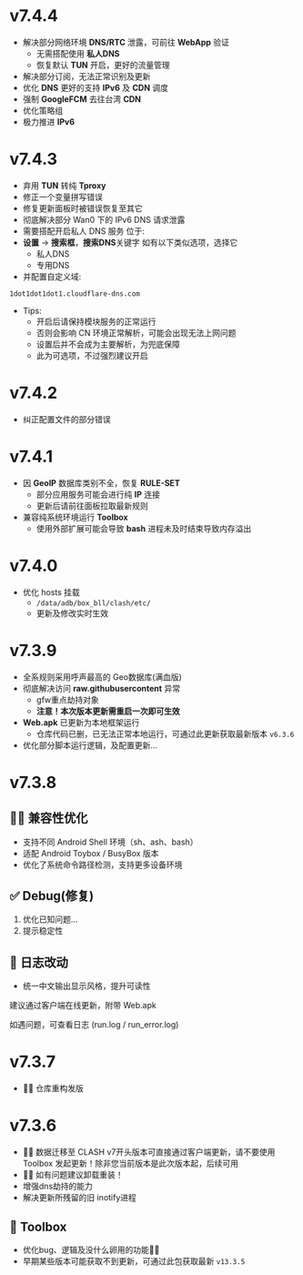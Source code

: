 # v7.4.4
- 解决部分网络环境 **DNS/RTC** 泄露，可前往 **WebApp** 验证
   - 无需搭配使用 **私人DNS**
   - 恢复默认 **TUN** 开启，更好的流量管理
- 解决部分订阅，无法正常识别及更新
- 优化 **DNS** 更好的支持 **IPv6** 及 **CDN** 调度
- 强制 **GoogleFCM** 去往台湾 **CDN**
- 优化策略组
- 极力推进 **IPv6**

# v7.4.3
- 弃用 **TUN** 转纯 **Tproxy**
- 修正一个变量拼写错误
- 修复更新面板时被错误恢复至其它
- 彻底解决部分 Wan0 下的 IPv6 DNS 请求泄露
- 需要搭配开启私人 DNS 服务 位于: 
- **设置** → **搜索框**，**搜索DNS**关键字 如有以下类似选项，选择它
  - 私人DNS
  - 专用DNS
- 并配置自定义域: 
```text
1dot1dot1dot1.cloudflare-dns.com
```
- Tips: 
   - 开启后请保持模块服务的正常运行
   - 否则会影响 CN 环境正常解析，可能会出现无法上网问题
   - 设置后并不会成为主要解析，为兜底保障
   - 此为可选项，不过强烈建议开启

# v7.4.2
- 纠正配置文件的部分错误

# v7.4.1
- 因 **GeoIP** 数据库类别不全，恢复 **RULE-SET**
   - 部分应用服务可能会进行纯 **IP** 连接
   - 更新后请前往面板拉取最新规则
- 兼容纯系统环境运行 **Toolbox** 
   - 使用外部扩展可能会导致 **bash** 进程未及时结束导致内存溢出

# v7.4.0
- 优化 hosts 挂载
   - ``/data/adb/box_bll/clash/etc/``
   - 更新及修改实时生效

# v7.3.9
- 全系规则采用呼声最高的 Geo数据库(满血版)
- 彻底解决访问 **raw.githubusercontent** 异常
   - gfw重点劫持对象
   - **注意！本次版本更新需重启一次即可生效**
- **Web.apk** 已更新为本地框架运行
   - 仓库代码已删，已无法正常本地运行，可通过此更新获取最新版本 `v6.3.6`
- 优化部分脚本运行逻辑，及配置更新...

# v7.3.8
## 👨‍🔧 兼容性优化
- 支持不同 Android Shell 环境（sh、ash、bash）
- 适配 Android Toybox / BusyBox 版本
- 优化了系统命令路径检测，支持更多设备环境

## ✅ Debug(修复)
1. 优化已知问题...
2. 提示稳定性

## 📝 日志改动
- 统一中文输出显示风格，提升可读性

建议通过客户端在线更新，附带 Web.apk  

如遇问题，可查看日志 (run.log / run_error.log)

# v7.3.7
- 👨‍🔧 仓库重构发版

# v7.3.6
- 🙋‍♂️ 数据迁移至 CLASH v7开头版本可直接通过客户端更新，请不要使用 Toolbox 发起更新！除非您当前版本是此次版本起，后续可用
- 👨‍🔧 如有问题建议卸载重装！
- 增强dns劫持的能力
- 解决更新所残留的旧 inotify进程

## 🧰 Toolbox

- 优化bug、逻辑及没什么卵用的功能🤷‍♂️
- 早期某些版本可能获取不到更新，可通过此包获取最新 `v13.3.5`
